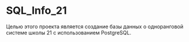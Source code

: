 # SQL_Info_21
Целью этого проекта является создание базы данных о одноранговой системе школы 21 с использованием PostgreSQL.
